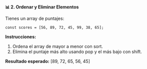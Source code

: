 <strong>📊 2. Ordenar y Eliminar Elementos</strong>

Tienes un array de puntajes:
```
const scores = [56, 89, 72, 45, 99, 38, 65];
```

<strong>Instrucciones:</strong>  
1. Ordena el array de mayor a menor con sort.
2. Elimina el puntaje más alto usando pop y el más bajo con shift.

<strong>Resultado esperado:</strong> [89, 72, 65, 56, 45]